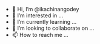 - 👋 Hi, I’m @ikachinangodey
- 👀 I’m interested in ...
- 🌱 I’m currently learning ...
- 💞️ I’m looking to collaborate on ...
- 📫 How to reach me ...

<!---
ikachinangodey/ikachinangodey is a ✨ special ✨ repository because its `README.md` (this file) appears on your GitHub profile.
You can click the Preview link to take a look at your changes.
--->
